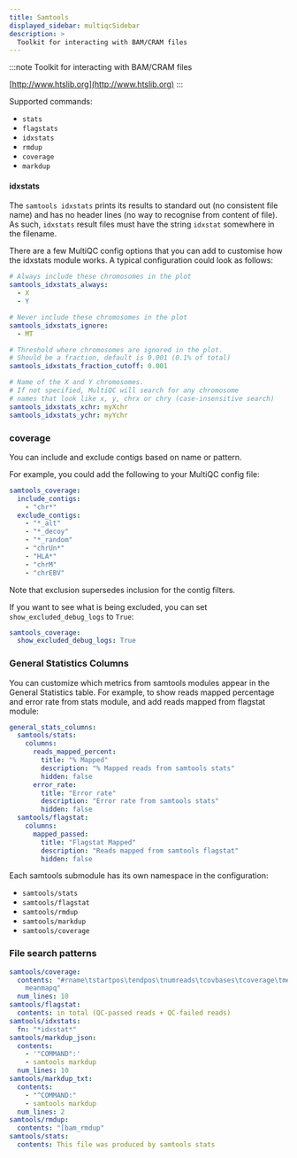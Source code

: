 ```yaml
---
title: Samtools
displayed_sidebar: multiqcSidebar
description: >
  Toolkit for interacting with BAM/CRAM files
---
```


<!--
~~~~~ DO NOT EDIT ~~~~~
This file is autogenerated from the MultiQC module python docstring.
Do not edit the markdown, it will be overwritten.

File path for the source of this content: multiqc/modules/samtools/samtools.py
~~~~~~~~~~~~~~~~~~~~~~~
-->

:::note
Toolkit for interacting with BAM/CRAM files

[http://www.htslib.org](http://www.htslib.org)
:::

Supported commands:

- `stats`
- `flagstats`
- `idxstats`
- `rmdup`
- `coverage`
- `markdup`

#### idxstats

The `samtools idxstats` prints its results to standard out (no consistent file name) and has no header lines
(no way to recognise from content of file). As such, `idxstats` result files must have the string `idxstat`
somewhere in the filename.

There are a few MultiQC config options that you can add to customise how the idxstats module works. A typical
configuration could look as follows:

```yaml
# Always include these chromosomes in the plot
samtools_idxstats_always:
  - X
  - Y

# Never include these chromosomes in the plot
samtools_idxstats_ignore:
  - MT

# Threshold where chromosomes are ignored in the plot.
# Should be a fraction, default is 0.001 (0.1% of total)
samtools_idxstats_fraction_cutoff: 0.001

# Name of the X and Y chromosomes.
# If not specified, MultiQC will search for any chromosome
# names that look like x, y, chrx or chry (case-insensitive search)
samtools_idxstats_xchr: myXchr
samtools_idxstats_ychr: myYchr
```

### coverage

You can include and exclude contigs based on name or pattern.

For example, you could add the following to your MultiQC config file:

```yaml
samtools_coverage:
  include_contigs:
    - "chr*"
  exclude_contigs:
    - "*_alt"
    - "*_decoy"
    - "*_random"
    - "chrUn*"
    - "HLA*"
    - "chrM"
    - "chrEBV"
```

Note that exclusion supersedes inclusion for the contig filters.

If you want to see what is being excluded, you can set `show_excluded_debug_logs` to `True`:

```yaml
samtools_coverage:
  show_excluded_debug_logs: True
```

### General Statistics Columns

You can customize which metrics from samtools modules appear in the General Statistics table.
For example, to show reads mapped percentage and error rate from stats module, and
add reads mapped from flagstat module:

```yaml
general_stats_columns:
  samtools/stats:
    columns:
      reads_mapped_percent:
        title: "% Mapped"
        description: "% Mapped reads from samtools stats"
        hidden: false
      error_rate:
        title: "Error rate"
        description: "Error rate from samtools stats"
        hidden: false
  samtools/flagstat:
    columns:
      mapped_passed:
        title: "Flagstat Mapped"
        description: "Reads mapped from samtools flagstat"
        hidden: false
```

Each samtools submodule has its own namespace in the configuration:

- `samtools/stats`
- `samtools/flagstat`
- `samtools/rmdup`
- `samtools/markdup`
- `samtools/coverage`

### File search patterns

```yaml
samtools/coverage:
  contents: "#rname\tstartpos\tendpos\tnumreads\tcovbases\tcoverage\tmeandepth\tmeanbaseq\t\
    meanmapq"
  num_lines: 10
samtools/flagstat:
  contents: in total (QC-passed reads + QC-failed reads)
samtools/idxstats:
  fn: "*idxstat*"
samtools/markdup_json:
  contents:
    - '"COMMAND":'
    - samtools markdup
  num_lines: 10
samtools/markdup_txt:
  contents:
    - "^COMMAND:"
    - samtools markdup
  num_lines: 2
samtools/rmdup:
  contents: "[bam_rmdup"
samtools/stats:
  contents: This file was produced by samtools stats
```
